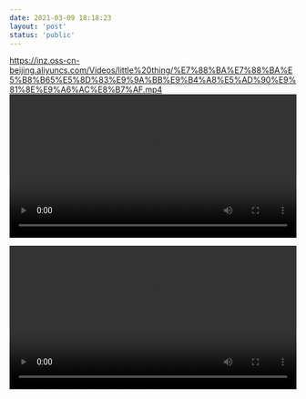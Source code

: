 ```yaml
---
date: 2021-03-09 18:18:23
layout: 'post'
status: 'public'
---
```



https://inz.oss-cn-beijing.aliyuncs.com/Videos/little%20thing/%E7%88%BA%E7%88%BA%E5%B8%B65%E5%8D%83%E9%9A%BB%E9%B4%A8%E5%AD%90%E9%81%8E%E9%A6%AC%E8%B7%AF.mp4
<video width="100%" controls="controls" border=0 autoplay=“autoplay”><source src="https://inz.oss-cn-beijing.aliyuncs.com/Videos/little%20thing/It%20could%20be%20the%20first%20thing%20you%20see%20in%20your%20life.mp4"></video>

<video width="100%" controls="controls" border=0 autoplay=“autoplay”><source src="https://inz.oss-cn-beijing.aliyuncs.com/Videos/little%20thing/It%20could%20be%20the%20first%20thing%20you%20see%20in%20your%20life.mp4"></video>